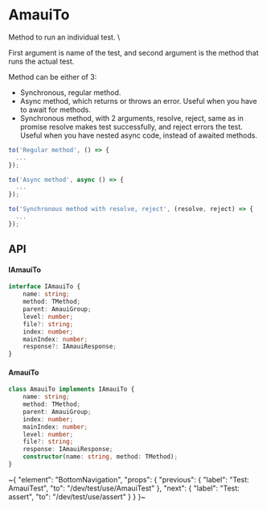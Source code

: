 
# AmauiTo

Method to run an individual test. \

First argument is name of the test, and second argument is the method that runs the actual test.

Method can be either of 3:
- Synchronous, regular method.
- Async method, which returns or throws an error. Useful when you have to await for methods.
- Synchronous method, with 2 arguments, resolve, reject, same as in promise resolve makes test successfully, and reject errors the test. Useful when you have nested async code, instead of awaited methods.

```ts
to('Regular method', () => {
  ...
});

to('Async method', async () => {
  ...
});

to('Synchronous method with resolve, reject', (resolve, reject) => {
  ...
});
```

## API

#### IAmauiTo

```ts
interface IAmauiTo {
    name: string;
    method: TMethod;
    parent: AmauiGroup;
    level: number;
    file?: string;
    index: number;
    mainIndex: number;
    response?: IAmauiResponse;
}
```

#### AmauiTo

```ts
class AmauiTo implements IAmauiTo {
    name: string;
    method: TMethod;
    parent: AmauiGroup;
    index: number;
    mainIndex: number;
    level: number;
    file?: string;
    response: IAmauiResponse;
    constructor(name: string, method: TMethod);
}
```


~{
  "element": "BottomNavigation",
  "props": {
    "previous": {
      "label": "Test: AmauiTest",
      "to": "/dev/test/use/AmauiTest"
    },
    "next": {
      "label": "Test: assert",
      "to": "/dev/test/use/assert"
    }
  }
}~
